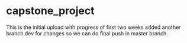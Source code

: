 # capstone_project
This is the initial upload with progress of first two weeks added another branch dev for changes so we can do final push in master branch.
